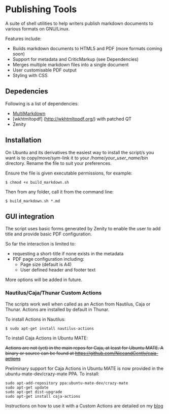 # Publishing Tools

A suite of shell utilities to help writers publish markdown documents to various formats on GNU/Linux.

Features include:

* Builds markdown documents to HTML5 and PDF (more formats coming soon)
* Support for metadata and CriticMarkup (see Dependencies)
* Merges multiple markdown files into a single document
* User customisable PDF output
* Styling with CSS

## Depedencies
Following is a list of dependencies:

* [MultiMarkdown](https://github.com/fletcher/MultiMarkdown-4)
* [wkhtmltopdf] (http://wkhtmltopdf.org/) with patched QT
* Zenity

## Installation

On Ubuntu and its derivatives the easiest way to install the script/s you want is to copy/move/sym-link it to your /home/*your_user_name*/bin directory. Rename the file to suit your preferences.

Ensure the file is given executable permissions, for example:

    $ chmod +x build_markdown.sh

Then from any folder, call it from the command line:

    $ build_markdown.sh *.md

## GUI integration

The script uses basic forms generated by Zenity to enable the user to add title and provide basic PDF configuration.

So far the interaction is limited to:

* requesting a short-title if none exists in the metadata
* PDF page configuration including:
	* Page size (default is A4)
	* User defined header and footer text

More options will be added in future.

### Nautilus/Caja/Thunar Custom Actions
The scripts work well when called as an Action from Nautilus, Caja or Thunar. Actions are installed by default in Thunar.

To install Actions in Nautilus:

    $ sudo apt-get install nautilus-actions

To install Caja Actions in Ubuntu MATE:

~~Actions are not (yet) in the main repos for Caja, at least for Ubuntu MATE. A binary or source can be found at https://github.com/NiceandGently/caja-actions~~

Preliminary support for Caja Actions in Ubuntu MATE is now provided in the ubuntu-mate-dev/crazy-mate PPA. To install:

```
sudo apt-add-repository ppa:ubuntu-mate-dev/crazy-mate
sudo apt-get update
sudo apt-get dist-upgrade
sudo apt-get install caja-actions
```

Instructions on how to use it with a Custom Actions are detailed on my [blog](https://chrisrosser.net/posts/2015/01/10/building-markdown-novels-on-linux.html)
